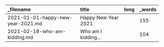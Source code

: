 | _filename                         | title               | long | _words |
| :-------------------------------- | :------------------ | :--- | :----- |
| 2021-01-01-happy-new-year-2021.md | Happy New Year 2021 |      | 155    |
| 2021-02-18-who-am-kidding.md      | Who am I kidding…   |      | 104    |
